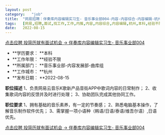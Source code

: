 ```yaml
---
layout:	post
category:	"job"
title:	"网易招聘：伴奏库内容编辑实习生- 音乐事业部004-内容-内容综合-内容编辑-杭州本科经验不限"
tags:	[网易,招聘,面试,找工作,工作,内推,内容,内容综合,内容编辑,杭州,本科,经验不限]
date:	2022-08-15
---
```


[点击应聘 投简历就有面试机会 -> 伴奏库内容编辑实习生- 音乐事业部004](http://mobile.bole.netease.com/bole/boleDetail?id=26092&employeeId=346f03c3cda5f04c&key=all)



- **学历要求： **本科
- **工作年限： **经验不限
- **所属部门： **音乐事业部-内容发展部-曲库组
- **工作城市： **杭州
- **发布日期： **2022-08-15



**职位描述**
1、负责网易云音乐K歌新产品音街APP中歌词内容的日常制作；
2、收集歌词内容的反馈并及时进行处理；
3、协助团队完成其他协同工作。




**职位要求**
1、拥有基础的音乐素养，有一定的节奏感；
2、熟悉电脑基本操作，了解音乐制作软件优先；
3、需掌握一项小语种（韩语/日语/泰语/维吾尔语）,日语优先。




[点击应聘 投简历就有面试机会 -> 伴奏库内容编辑实习生- 音乐事业部004](http://mobile.bole.netease.com/bole/boleDetail?id=26092&employeeId=346f03c3cda5f04c&key=all)